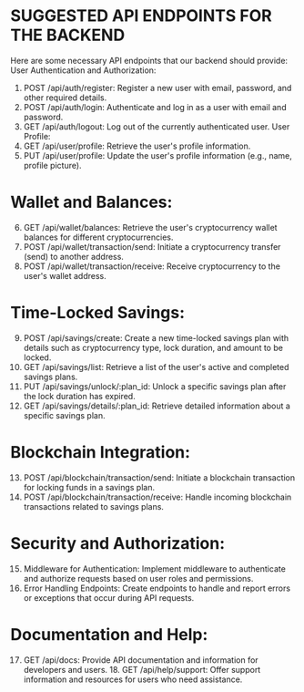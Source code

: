 # SUGGESTED API ENDPOINTS FOR THE BACKEND

Here are some necessary API endpoints that our backend should provide:
User Authentication and Authorization:
1. POST /api/auth/register: Register a new user with email, password, and other required details.
2. POST /api/auth/login: Authenticate and log in as a user with email and password.
3. GET /api/auth/logout: Log out of the currently authenticated user.
User Profile:
4. GET /api/user/profile: Retrieve the user's profile information.
5. PUT /api/user/profile: Update the user's profile information (e.g., name, profile picture).

# Wallet and Balances:

6. GET /api/wallet/balances: Retrieve the user's cryptocurrency wallet balances for different cryptocurrencies.
7. POST /api/wallet/transaction/send: Initiate a cryptocurrency transfer (send) to another address.
8. POST /api/wallet/transaction/receive: Receive cryptocurrency to the user's wallet address.

# Time-Locked Savings:

9. POST /api/savings/create: Create a new time-locked savings plan with details such as cryptocurrency type, lock duration, and amount to be locked.
10. GET /api/savings/list: Retrieve a list of the user's active and completed savings plans.
11. PUT /api/savings/unlock/:plan_id: Unlock a specific savings plan after the lock duration has expired.
12. GET /api/savings/details/:plan_id: Retrieve detailed information about a specific savings plan.

# Blockchain Integration:

13. POST /api/blockchain/transaction/send: Initiate a blockchain transaction for locking funds in a savings plan.
14. POST /api/blockchain/transaction/receive: Handle incoming blockchain transactions related to savings plans.

# Security and Authorization:

15. Middleware for Authentication: Implement middleware to authenticate and authorize requests based on user roles and permissions.
16. Error Handling Endpoints: Create endpoints to handle and report errors or exceptions that occur during API requests.

# Documentation and Help:

17. GET /api/docs: Provide API documentation and information for developers and users. 18. GET /api/help/support: Offer support information and resources for users who need assistance.